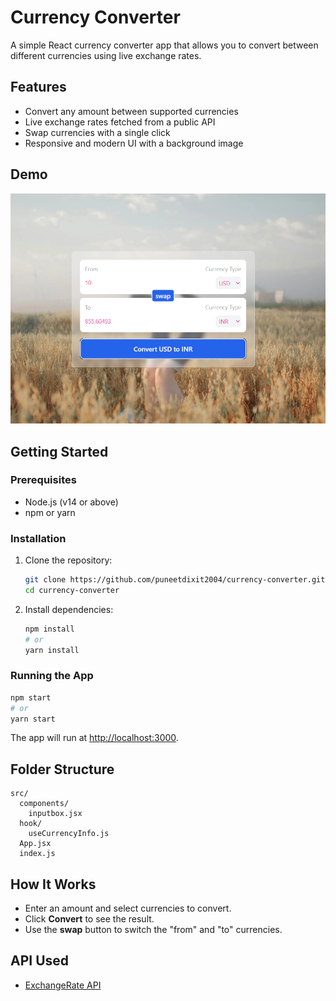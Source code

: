 # Currency Converter

A simple React currency converter app that allows you to convert between different currencies using live exchange rates.

## Features

- Convert any amount between supported currencies
- Live exchange rates fetched from a public API
- Swap currencies with a single click
- Responsive and modern UI with a background image

## Demo

![Screenshot](./image.png)
<!-- Replace with your actual screenshot file -->

## Getting Started

### Prerequisites

- Node.js (v14 or above)
- npm or yarn

### Installation

1. Clone the repository:
    ```sh
    git clone https://github.com/puneetdixit2004/currency-converter.git
    cd currency-converter
    ```

2. Install dependencies:
    ```sh
    npm install
    # or
    yarn install
    ```

### Running the App

```sh
npm start
# or
yarn start
```

The app will run at [http://localhost:3000](http://localhost:3000).

## Folder Structure

```
src/
  components/
    inputbox.jsx
  hook/
    useCurrencyInfo.js
  App.jsx
  index.js
```

## How It Works

- Enter an amount and select currencies to convert.
- Click **Convert** to see the result.
- Use the **swap** button to switch the "from" and "to" currencies.

## API Used

- [ExchangeRate API](https://open.er-api.com/v6/latest/USD)

